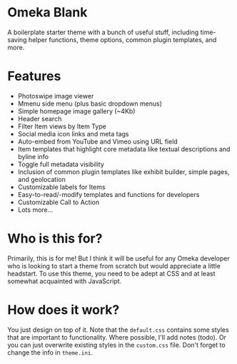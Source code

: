 # Omeka Blank

A boilerplate starter theme with a bunch of useful stuff, including time-saving helper functions, theme options, common plugin templates, and more.

# Features

- Photoswipe image viewer
- Mmenu side menu (plus basic dropdown menus)
- Simple homepage image gallery (~4Kb)
- Header search
- Filter Item views by Item Type
- Social media icon links and meta tags
- Auto-embed from YouTube and Vimeo using URL field
- Item templates that highlight core metadata like textual descriptions and byline info
- Toggle full metadata visibility
- Inclusion of common plugin templates like exhibit builder, simple pages, and geolocation
- Customizable labels for Items
- Easy-to-read/-modify templates and functions for developers
- Customizable Call to Action
- Lots more...

# Who is this for?

Primarily, this is for me! But I think it will be useful for any Omeka developer who is looking to start a theme from scratch but would appreciate a little headstart. To use this theme, you need to be adept at CSS and at least somewhat acquainted with JavaScript.

# How does it work?

You just design on top of it. Note that the `default.css` contains some styles that are important to functionality. Where possible, I'll add notes (todo). Or you can just overwrite existing styles in the `custom.css` file. Don't forget to change the info in `theme.ini`.

